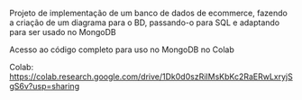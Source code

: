 Projeto de implementação de um banco de dados de ecommerce, fazendo a criação de um diagrama para o BD, passando-o para SQL
e adaptando para ser usado no MongoDB

Acesso ao código completo para uso no MongoDB no Colab

Colab: https://colab.research.google.com/drive/1Dk0d0szRiIMsKbKc2RaERwLxryjSgS6v?usp=sharing

